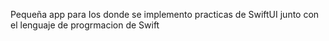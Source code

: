 Pequeña app para Ios donde se implemento practicas de SwiftUI junto con el lenguaje de progrmacion de Swift
